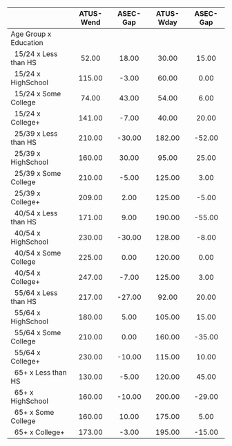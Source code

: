 
|                      |    ATUS-Wend |     ASEC-Gap |    ATUS-Wday |     ASEC-Gap |
| -------------------- | :----------: | :----------: | :----------: | :----------: |
| Age Group x Education |              |              |              |              |
| &nbsp;&nbsp;15/24 x Less than HS |        52.00 |        18.00 |        30.00 |        15.00 |
| &nbsp;&nbsp;15/24 x HighSchool |       115.00 |        -3.00 |        60.00 |         0.00 |
| &nbsp;&nbsp;15/24 x Some College |        74.00 |        43.00 |        54.00 |         6.00 |
| &nbsp;&nbsp;15/24 x College+ |       141.00 |        -7.00 |        40.00 |        20.00 |
| &nbsp;&nbsp;25/39 x Less than HS |       210.00 |       -30.00 |       182.00 |       -52.00 |
| &nbsp;&nbsp;25/39 x HighSchool |       160.00 |        30.00 |        95.00 |        25.00 |
| &nbsp;&nbsp;25/39 x Some College |       210.00 |        -5.00 |       125.00 |         3.00 |
| &nbsp;&nbsp;25/39 x College+ |       209.00 |         2.00 |       125.00 |        -5.00 |
| &nbsp;&nbsp;40/54 x Less than HS |       171.00 |         9.00 |       190.00 |       -55.00 |
| &nbsp;&nbsp;40/54 x HighSchool |       230.00 |       -30.00 |       128.00 |        -8.00 |
| &nbsp;&nbsp;40/54 x Some College |       225.00 |         0.00 |       120.00 |         0.00 |
| &nbsp;&nbsp;40/54 x College+ |       247.00 |        -7.00 |       125.00 |         3.00 |
| &nbsp;&nbsp;55/64 x Less than HS |       217.00 |       -27.00 |        92.00 |        20.00 |
| &nbsp;&nbsp;55/64 x HighSchool |       180.00 |         5.00 |       105.00 |        15.00 |
| &nbsp;&nbsp;55/64 x Some College |       210.00 |         0.00 |       160.00 |       -35.00 |
| &nbsp;&nbsp;55/64 x College+ |       230.00 |       -10.00 |       115.00 |        10.00 |
| &nbsp;&nbsp;65+ x Less than HS |       130.00 |        -5.00 |       120.00 |        45.00 |
| &nbsp;&nbsp;65+ x HighSchool |       160.00 |       -10.00 |       200.00 |       -29.00 |
| &nbsp;&nbsp;65+ x Some College |       160.00 |        10.00 |       175.00 |         5.00 |
| &nbsp;&nbsp;65+ x College+ |       173.00 |        -3.00 |       195.00 |       -15.00 |

